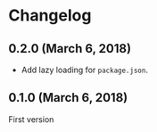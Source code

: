 # Changelog

## 0.2.0 (March 6, 2018)
* Add lazy loading for `package.json`.

## 0.1.0 (March 6, 2018)
First version
